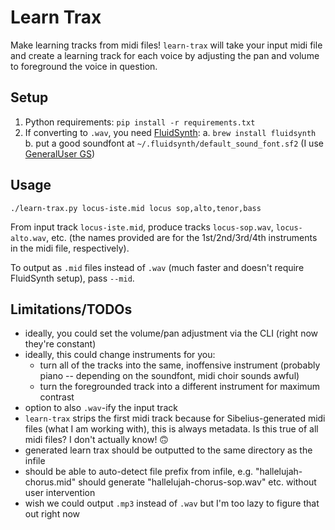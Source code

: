 # Learn Trax

Make learning tracks from midi files! `learn-trax` will take your input midi file and create a learning track for each voice by adjusting the pan and volume to foreground the voice in question.

## Setup
1. Python requirements: `pip install -r requirements.txt`
2. If converting to `.wav`, you need [FluidSynth](https://www.fluidsynth.org/):
	a. `brew install fluidsynth`
	b. put a good soundfont at `~/.fluidsynth/default_sound_font.sf2` (I use [GeneralUser GS](http://www.schristiancollins.com/generaluser.php))

## Usage
```
./learn-trax.py locus-iste.mid locus sop,alto,tenor,bass
```
From input track `locus-iste.mid`, produce tracks `locus-sop.wav`, `locus-alto.wav`, etc. (the names provided are for the 1st/2nd/3rd/4th instruments in the midi file, respectively).

To output as `.mid` files instead of `.wav` (much faster and doesn't require FluidSynth setup), pass `--mid`.

## Limitations/TODOs
* ideally, you could set the volume/pan adjustment via the CLI (right now they're constant)
* ideally, this could change instruments for you:
	* turn all of the tracks into the same, inoffensive instrument (probably piano -- depending on the soundfont, midi choir sounds awful)
	* turn the foregrounded track into a different instrument for maximum contrast
* option to also `.wav`-ify the input track
* `learn-trax` strips the first midi track because for Sibelius-generated midi files (what I am working with), this is always metadata. Is this true of all midi files? I don't actually know! 🙃
* generated learn trax should be outputted to the same directory as the infile
* should be able to auto-detect file prefix from infile, e.g. "hallelujah-chorus.mid" should generate "hallelujah-chorus-sop.wav" etc. without user intervention
* wish we could output `.mp3` instead of `.wav` but I'm too lazy to figure that out right now
